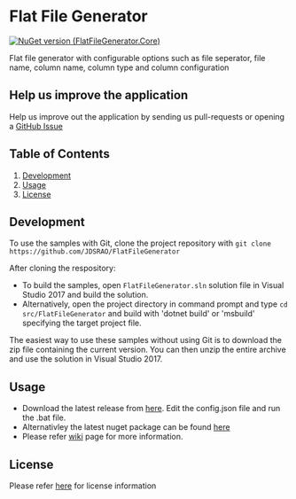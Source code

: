 # Flat File Generator

[![NuGet version (FlatFileGenerator.Core)](https://img.shields.io/nuget/v/FlatFileGenerator.Core.svg?style=flat-square)](https://www.nuget.org/packages/FlatFileGenerator.Core/)

Flat file generator with configurable options such as file seperator, file name, column name, column type and column configuration

## Help us improve the application
Help us improve out the application by sending us pull-requests or opening a [GitHub Issue](https://github.com/JDSRAO/FlatFileGenerator/issues)


## Table of Contents  
1. [Development](#development)
2. [Usage](#usage)
3. [License](#license)

## Development
To use the samples with Git, clone the project repository with `git clone https://github.com/JDSRAO/FlatFileGenerator`

After cloning the respository:
* To build the samples, open `FlatFileGenerator.sln` solution file in Visual Studio 2017 and build the solution.
* Alternatively, open the project directory in command prompt and type ``` cd src/FlatFileGenerator ``` and build with 'dotnet build' or 'msbuild' specifying the target project file.

The easiest way to use these samples without using Git is to download the zip file containing the current version. You can then unzip the entire archive and use the solution in Visual Studio 2017.

## Usage
- Download the latest release from [here](https://github.com/JDSRAO/FlatFileGenerator/releases). Edit the config.json file and run the .bat file.
- Alternativley the latest nuget package can be found [here](https://www.nuget.org/packages/FlatFileGenerator.Core/)
- Please refer [wiki](https://github.com/JDSRAO/FlatFileGenerator/wiki) page for more information.

## License
Please refer [here](LICENSE) for license information
